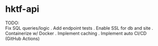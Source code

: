 # hktf-api
TODO:  
Fix SQL queries/logic . 
Add endpoint tests . 
Enable SSL for db and site . 
Containerize w/ Docker . 
Implement caching . 
Implement auto CI/CD (GitHub Actions)
